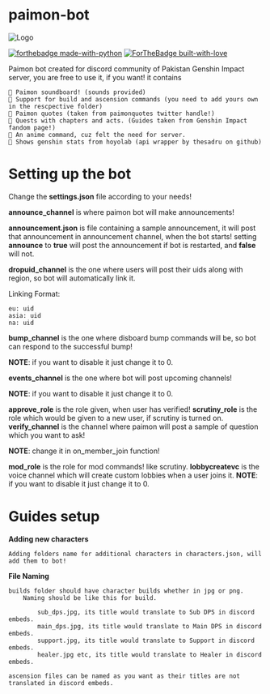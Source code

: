# paimon-bot
 

![Logo](https://ithub.com/reko-beep/paimon-botblob/main/logo.gif?raw=true)

[![forthebadge made-with-python](http://ForTheBadge.com/images/badges/made-with-python.svg)](https://www.python.org/)
[![ForTheBadge built-with-love](http://ForTheBadge.com/images/badges/built-with-love.svg)](https://GitHub.com/reko-beep/)


Paimon bot created for discord community of Pakistan Genshin Impact server, you are free to use it, if you want!
it contains

    🔸 Paimon soundboard! (sounds provided)
    🔸 Support for build and ascension commands (you need to add yours own in the rescpective folder)
    🔸 Paimon quotes (taken from paimonquotes twitter handle!)
    🔸 Quests with chapters and acts. (Guides taken from Genshin Impact fandom page!)
    🔸 An anime command, cuz felt the need for server.
    🔸 Shows genshin stats from hoyolab (api wrapper by thesadru on github)

# Setting up the bot
 
 Change the **settings.json** file according to your needs!

 **announce_channel** is where paimon bot will make announcements!

**announcement.json** is file containing a sample announcement, it will post that announcement in announcement channel, when the bot starts!
setting **announce** to **true** will post the announcement if bot is restarted, and **false** will not.

 **dropuid_channel** is the one where users will post their uids along with region, so bot will automatically link it.

 Linking Format:
 ```
 eu: uid
 asia: uid
 na: uid
 ```

 **bump_channel** is the one where disboard bump commands will be, so bot can respond to the successful bump!

 **NOTE**: if you want to disable it just change it to 0.

 **events_channel** is the one where bot will post upcoming channels!

 **NOTE**: if you want to disable it just change it to 0.

 **approve_role** is the role given, when user has verified!
 **scrutiny_role** is the role which would be given to a new user, if scrutiny is turned on.
 **verify_channel** is the channel where paimon will post a sample of question which you want to ask!

 **NOTE**: change it in on_member_join function!

 **mod_role** is the role for mod commands! like scrutiny.
 **lobbycreatevc** is the voice channel which will create custom lobbies when a user joins it.
 **NOTE**: if you want to disable it just change it to 0.

# Guides setup

**Adding new characters**

    Adding folders name for additional characters in characters.json, will add them to bot!

**File Naming**

    builds folder should have character builds whether in jpg or png.
        Naming should be like this for build.

            sub_dps.jpg, its title would translate to Sub DPS in discord embeds.
            main_dps.jpg, its title would translate to Main DPS in discord embeds.
            support.jpg, its title would translate to Support in discord embeds.
            healer.jpg etc, its title would translate to Healer in discord embeds.

    ascension files can be named as you want as their titles are not translated in discord embeds.
    
 
 

 